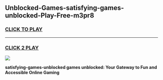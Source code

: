 
## Unblocked-Games-satisfying-games-unblocked-Play-Free-m3pr8
<h3>
<a href="https://premium76.site?title=satisfying-games-unblocked&ref=21A">CLICK TO PLAY</a></h3>
<hr>

<h3>
<a href="https://premium76.site?title=satisfying-games-unblocked&ref=21A">CLICK 2 PLAY</a>
  
</h3>

<a href="https://premium76.site?title=satisfying-games-unblocked&ref=21A"><img src="https://clearcache.store/games.png"></a>


**satisfying-games-unblocked games unblocked: Your Gateway to Fun and Accessible Online Gaming**
